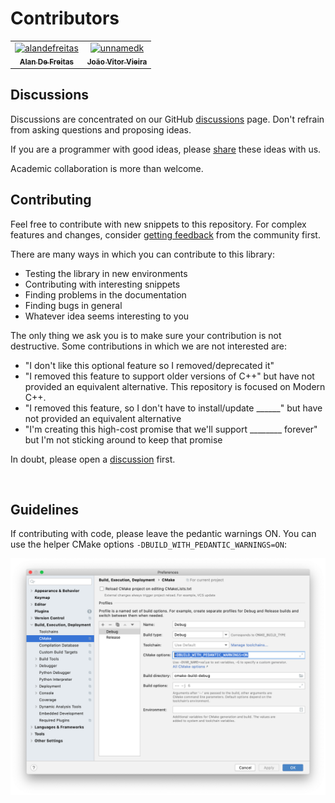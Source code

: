 # Contributors

<!-- readme: collaborators,contributors -start -->
<table>
<tr>
    <td align="center">
        <a href="https://github.com/alandefreitas">
            <img src="https://avatars.githubusercontent.com/u/5369819?v=4" width="100;" alt="alandefreitas"/>
            <br />
            <sub><b>Alan De Freitas</b></sub>
        </a>
    </td>
    <td align="center">
        <a href="https://github.com/unnamedk">
            <img src="https://avatars.githubusercontent.com/u/27844522?v=4" width="100;" alt="unnamedk"/>
            <br />
            <sub><b>João Vitor Vieira</b></sub>
        </a>
    </td></tr>
</table>
<!-- readme: collaborators,contributors -end -->

## Discussions

Discussions are concentrated on our GitHub [discussions](https://github.com/alandefreitas/moderncpp/discussions) page.
Don't refrain from asking questions and proposing ideas.

If you are a programmer with good ideas, please [share](https://github.com/alandefreitas/moderncpp/discussions/new)
these ideas with us.

Academic collaboration is more than welcome.

## Contributing

Feel free to contribute with new snippets to this repository. For complex features and changes,
consider [getting feedback](https://github.com/alandefreitas/moderncpp/discussions/new) from the community first.

There are many ways in which you can contribute to this library:

* Testing the library in new environments
* Contributing with interesting snippets
* Finding problems in the documentation
* Finding bugs in general
* Whatever idea seems interesting to you

The only thing we ask you is to make sure your contribution is not destructive. Some contributions in which we are not
interested are:

* "I don't like this optional feature so I removed/deprecated it"
* "I removed this feature to support older versions of C++" but have not provided an equivalent alternative. This
  repository is focused on Modern C++.
* "I removed this feature, so I don't have to install/update ______" but have not provided an equivalent alternative
* "I'm creating this high-cost promise that we'll support ________ forever" but I'm not sticking around to keep that
  promise

In doubt, please open a [discussion](https://github.com/alandefreitas/moderncpp/discussions) first.

<br/>

## Guidelines

If contributing with code, please leave the pedantic warnings ON. You can use the helper CMake options
`-DBUILD_WITH_PEDANTIC_WARNINGS=ON`:

![CLion Settings with Pedantic Mode](img/pedantic_clion.png)

